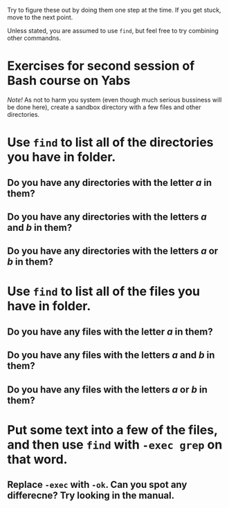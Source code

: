 Try to figure these out by doing them one step at the time. If you get stuck, move to the next point.

Unless stated, you are assumed to use `find`, but feel free to try combining other commandns.

# Exercises for second session of Bash course on Yabs #

*Note!* As not to harm you system (even though much serious bussiness will be done here), create a sandbox directory with a few files and other directories.

# Use `find` to list all of the directories you have in folder.

## Do you have any directories with the letter _a_ in them?

## Do you have any directories with the letters _a_ and _b_ in them?

## Do you have any directories with the letters _a_ or _b_ in them?

# Use `find` to list all of the files you have in folder.

## Do you have any files with the letter _a_ in them?

## Do you have any files with the letters _a_ and _b_ in them?

## Do you have any files with the letters _a_ or _b_ in them?

# Put some text into a few of the files, and then use `find` with `-exec grep` on that word.

## Replace `-exec` with `-ok`. Can you spot any differecne? Try looking in the manual.

